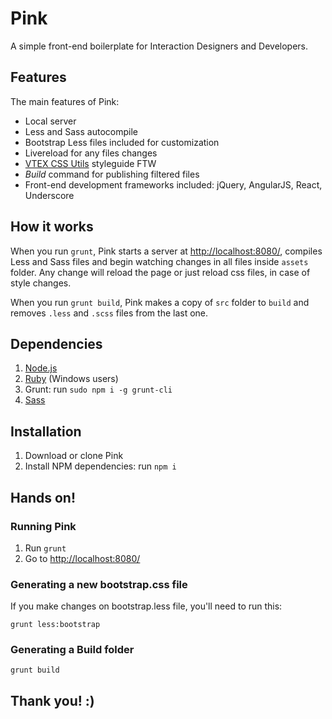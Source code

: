 # Pink

A simple front-end boilerplate for Interaction Designers and Developers.

## Features

The main features of Pink:

*   Local server
*   Less and Sass autocompile
*   Bootstrap Less files included for customization
*   Livereload for any files changes
*   [VTEX CSS Utils](https://github.com/vtex-apps/css-utils) styleguide FTW
*   _Build_ command for publishing filtered files
*   Front-end development frameworks included: jQuery, AngularJS, React, Underscore

## How it works

When you run `grunt`, Pink starts a server at [http://localhost:8080/](http://localhost:8080/), compiles Less and Sass files and begin watching changes in all files inside `assets` folder. Any change will reload the page or just reload css files, in case of style changes.

When you run `grunt build`, Pink makes a copy of `src` folder to `build` and removes `.less` and `.scss` files from the last one.

## Dependencies

1.  [Node.js](http://nodejs.org/download)
2.  [Ruby](http://rubyinstaller.org/downloads) (Windows users)
3.  Grunt: run `sudo npm i -g grunt-cli`
4.  [Sass](http://sass-lang.com/install)

## Installation

1.  Download or clone Pink
2.  Install NPM dependencies: run `npm i`

## Hands on!

### Running Pink

1.  Run `grunt`
2.  Go to [http://localhost:8080/](http://localhost:8080/)

### Generating a new bootstrap.css file

If you make changes on bootstrap.less file, you'll need to run this:

````
grunt less:bootstrap
````

### Generating a Build folder

````
grunt build
````

## Thank you! :)
